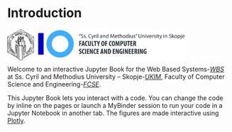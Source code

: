 # Introduction
<img src="https://raw.githubusercontent.com/dimitarmileski/Medical-KGs-WBS/main/images/Logo_FINKI_UKIM_EN.jpg" width="400px" align="left">
<br>
<br>
<br>
<br>    


Welcome to an interactive Jupyter Book for the Web Based Systems-[*WBS*](https://finki.ukim.mk/mk/subject/%D0%B2%D0%B5%D0%B1-%D0%B1%D0%B0%D0%B7%D0%B8%D1%80%D0%B0%D0%BD%D0%B8-%D1%81%D0%B8%D1%81%D1%82%D0%B5%D0%BC%D0%B8) at Ss. Cyril and Methodius University – Skopje-[*UKIM*](http://www.ukim.edu.mk/), Faculty of Computer Science and Engineering-[*FCSE*](https://www.finki.ukim.mk/).  

This Jupyter Book lets you interact with a code. You can change the code by inline on the pages or launch a MyBinder session to run your code in a Jupyter Notebook in another tab. The figures are made interactive using [Plotly](https://plotly.com). 



